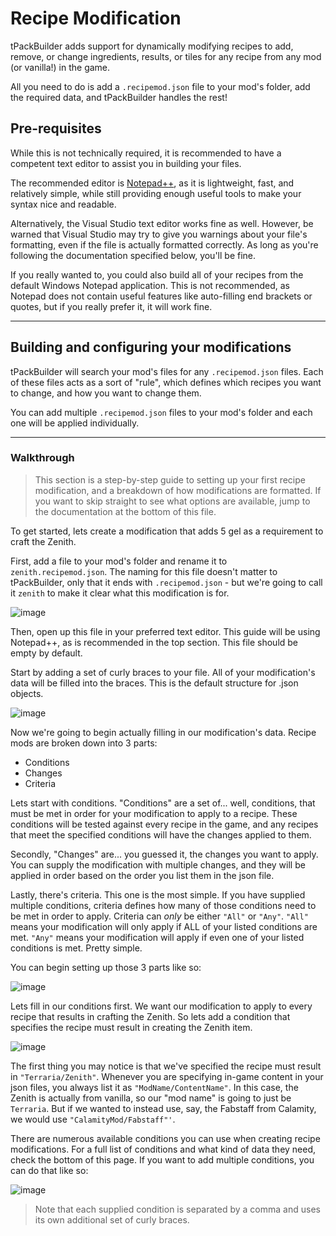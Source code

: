 # Recipe Modification
tPackBuilder adds support for dynamically modifying recipes to add, remove, or change ingredients, results, or tiles for any recipe from any mod (or vanilla!) in the game.

All you need to do is add a `.recipemod.json` file to your mod's folder, add the required data, and tPackBuilder handles the rest!

## Pre-requisites

While this is not technically required, it is recommended to have a competent text editor to assist you in building your files.

The recommended editor is [Notepad++](https://notepad-plus-plus.org/), as it is lightweight, fast, and relatively simple, while still providing enough useful tools to make your syntax nice and readable.

Alternatively, the Visual Studio text editor works fine as well. However, be warned that Visual Studio may try to give you warnings about your file's formatting, even if the file is actually formatted correctly. As long as you're following the documentation specified below, you'll be fine.

If you really wanted to, you could also build all of your recipes from the default Windows Notepad application. This is not recommended, as Notepad does not contain useful features like auto-filling end brackets or quotes, but if you really prefer it, it will work fine.

***
## Building and configuring your modifications

tPackBuilder will search your mod's files for any `.recipemod.json` files. Each of these files acts as a sort of "rule", which defines which recipes you want to change, and how you want to change them.

You can add multiple `.recipemod.json` files to your mod's folder and each one will be applied individually.

***
### Walkthrough

> This section is a step-by-step guide to setting up your first recipe modification, and a breakdown of how modifications are formatted. If you want to skip straight to see what options are available, jump to the documentation at the bottom of this file.

To get started, lets create a modification that adds 5 gel as a requirement to craft the Zenith.

First, add a file to your mod's folder and rename it to `zenith.recipemod.json`. The naming for this file doesn't matter to tPackBuilder, only that it ends with `.recipemod.json` - but we're going to call it `zenith` to make it clear what this modification is for.
 
![image](https://github.com/user-attachments/assets/c45711bf-2d1f-46d8-b892-b5bee150bd8c)

Then, open up this file in your preferred text editor. This guide will be using Notepad++, as is recommended in the top section. This file should be empty by default.

Start by adding a set of curly braces to your file. All of your modification's data will be filled into the braces. This is the default structure for .json objects.

![image](https://github.com/user-attachments/assets/a3fe704c-3f52-4efc-b2f7-c74fcc24e7f9)

Now we're going to begin actually filling in our modification's data. Recipe mods are broken down into 3 parts:
- Conditions
- Changes
- Criteria

Lets start with conditions. "Conditions" are a set of... well, conditions, that must be met in order for your modification to apply to a recipe. These conditions will be tested against every recipe in the game, and any recipes that meet the specified conditions will have the changes applied to them.

Secondly, "Changes" are... you guessed it, the changes you want to apply. You can supply the modification with multiple changes, and they will be applied in order based on the order you list them in the json file.

Lastly, there's criteria. This one is the most simple. If you have supplied multiple conditions, criteria defines how many of those conditions need to be met in order to apply. Criteria can *only* be either `"All"` or `"Any"`. `"All"` means your modification will only apply if ALL of your listed conditions are met. `"Any"` means your modification will apply if even one of your listed conditions is met. Pretty simple.

You can begin setting up those 3 parts like so:

![image](https://github.com/user-attachments/assets/bceb11ef-780f-427f-8ba5-f8299ca70a60)

Lets fill in our conditions first. We want our modification to apply to every recipe that results in crafting the Zenith. So lets add a condition that specifies the recipe must result in creating the Zenith item.

![image](https://github.com/user-attachments/assets/df79c462-91a5-4890-bccc-672c4b7ff9a1)

The first thing you may notice is that we've specified the recipe must result in `"Terraria/Zenith"`. Whenever you are specifying in-game content in your json files, you always list it as `"ModName/ContentName"`. In this case, the Zenith is actually from vanilla, so our "mod name" is going to just be `Terraria`. But if we wanted to instead use, say, the Fabstaff from Calamity, we would use `"CalamityMod/Fabstaff"'`.

There are numerous available conditions you can use when creating recipe modifications. For a full list of conditions and what kind of data they need, check the bottom of this page. If you want to add multiple conditions, you can do that like so:

![image](https://github.com/user-attachments/assets/509e4e66-61e6-4886-8066-61f6e6143ded)

> Note that each supplied condition is separated by a comma and uses its own additional set of curly braces.
